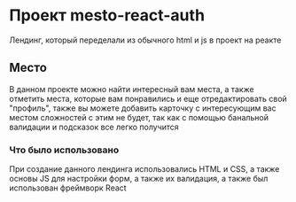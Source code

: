# Проект mesto-react-auth

Лендинг, который переделали из обычного html и js в проект на реакте

## Место

В данном проекте можно найти интересный вам места, а также отметить места, которые вам понравились и еще отредактировать свой "профиль", также вы можете добавить карточку с интересующим вас местом сложностей с этим не будет, так как с помощью банальной валидации и подсказок все легко получится

### Что было использовано

При создание данного лендинга использовались HTML и CSS, а также основы JS для настройки форм, а также их валидация, а также был использован фреймворк React

